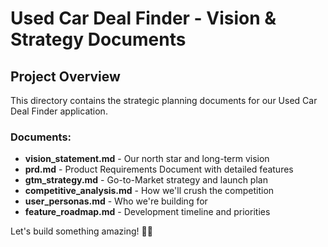 # Used Car Deal Finder - Vision & Strategy Documents

## Project Overview
This directory contains the strategic planning documents for our Used Car Deal Finder application.

### Documents:
- **vision_statement.md** - Our north star and long-term vision
- **prd.md** - Product Requirements Document with detailed features
- **gtm_strategy.md** - Go-to-Market strategy and launch plan  
- **competitive_analysis.md** - How we'll crush the competition
- **user_personas.md** - Who we're building for
- **feature_roadmap.md** - Development timeline and priorities

Let's build something amazing! 🚗💫
